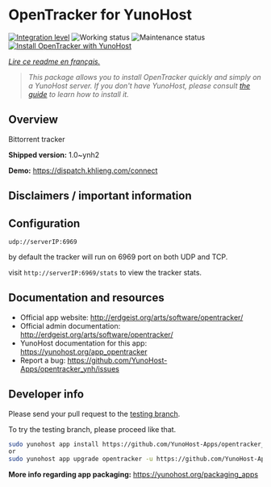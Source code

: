<!--
N.B.: This README was automatically generated by https://github.com/YunoHost/apps/tree/master/tools/README-generator
It shall NOT be edited by hand.
-->

# OpenTracker for YunoHost

[![Integration level](https://dash.yunohost.org/integration/opentracker.svg)](https://dash.yunohost.org/appci/app/opentracker) ![Working status](https://ci-apps.yunohost.org/ci/badges/opentracker.status.svg) ![Maintenance status](https://ci-apps.yunohost.org/ci/badges/opentracker.maintain.svg)  
[![Install OpenTracker with YunoHost](https://install-app.yunohost.org/install-with-yunohost.svg)](https://install-app.yunohost.org/?app=opentracker)

*[Lire ce readme en français.](./README_fr.md)*

> *This package allows you to install OpenTracker quickly and simply on a YunoHost server.
If you don't have YunoHost, please consult [the guide](https://yunohost.org/#/install) to learn how to install it.*

## Overview

Bittorrent tracker

**Shipped version:** 1.0~ynh2

**Demo:** https://dispatch.khlieng.com/connect
## Disclaimers / important information

## Configuration

`udp://serverIP:6969`

by default the tracker will run on 6969 port on both UDP and TCP.

visit `http://serverIP:6969/stats` to view the tracker stats.

## Documentation and resources

* Official app website: <http://erdgeist.org/arts/software/opentracker/>
* Official admin documentation: <http://erdgeist.org/arts/software/opentracker/>
* YunoHost documentation for this app: <https://yunohost.org/app_opentracker>
* Report a bug: <https://github.com/YunoHost-Apps/opentracker_ynh/issues>

## Developer info

Please send your pull request to the [testing branch](https://github.com/YunoHost-Apps/opentracker_ynh/tree/testing).

To try the testing branch, please proceed like that.

``` bash
sudo yunohost app install https://github.com/YunoHost-Apps/opentracker_ynh/tree/testing --debug
or
sudo yunohost app upgrade opentracker -u https://github.com/YunoHost-Apps/opentracker_ynh/tree/testing --debug
```

**More info regarding app packaging:** <https://yunohost.org/packaging_apps>
